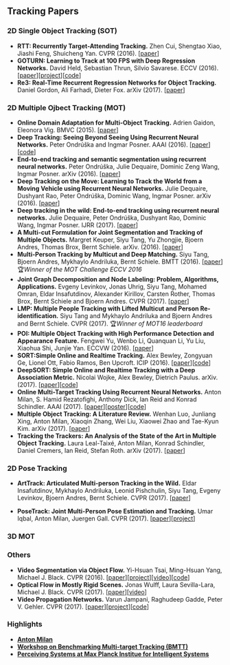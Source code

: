 ## Tracking Papers

### 2D Single Object Tracking (SOT)

- **RTT: Recurrently Target-Attending Tracking.** Zhen Cui, Shengtao Xiao, Jiashi Feng, Shuicheng Yan. CVPR (2016). \[[paper](http://www.cv-foundation.org/openaccess/content_cvpr_2016/papers/Cui_Recurrently_Target-Attending_Tracking_CVPR_2016_paper.pdf)\]
- **GOTURN: Learning to Track at 100 FPS with Deep Regression Networks.** David Held, Sebastian Thrun, Silvio Savarese. ECCV (2016). [[paper](https://arxiv.org/abs/1604.01802)]\[[project](http://davheld.github.io/GOTURN/GOTURN.html)\]\[[code](https://github.com/davheld/GOTURN)\]
- **Re3: Real-Time Recurrent Regression Networks for Object Tracking.** Daniel Gordon, Ali Farhadi, Dieter Fox. arXiv (2017). \[[paper](https://arxiv.org/abs/1705.06368)\]



### 2D Multiple Ojbect Tracking (MOT)

- **Online Domain Adaptation for Multi-Object Tracking.** Adrien Gaidon, Eleonora Vig. BMVC (2015). \[[paper](https://arxiv.org/abs/1508.00776)\]
- **Deep Tracking: Seeing Beyond Seeing Using Recurrent Neural Networks.** Peter Ondrúška and Ingmar Posner. AAAI (2016). \[[paper](https://arxiv.org/abs/1602.00991)\]\[[code](https://github.com/pondruska/DeepTracking)\]
- **End-to-end tracking and semantic segmentation using recurrent neural networks.** Peter Ondrúška, Julie Dequaire, Dominic Zeng Wang, Ingmar Posner. arXiv (2016). \[[paper](https://arxiv.org/abs/1604.05091)\]
- **Deep Tracking on the Move: Learning to Track the World from a Moving Vehicle using Recurrent Neural Networks.** Julie Dequaire, Dushyant Rao, Peter Ondrúška, Dominic Wang, Ingmar Posner. arXiv (2016). \[[paper](https://arxiv.org/abs/1609.09365)\]
- **Deep tracking in the wild: End-to-end tracking using recurrent neural networks.** Julie Dequaire, Peter Ondrúška, Dushyant Rao, Dominic Wang, Ingmar Posner. IJRR (2017). \[[paper](http://journals.sagepub.com/doi/abs/10.1177/0278364917710543)\]
- **A Multi-cut Formulation for Joint Segmentation and Tracking of Multiple Objects.** Margret Keuper, Siyu Tang, Yu Zhongjie, Bjoern Andres, Thomas Brox, Bernt Schiele. arXiv. (2016). \[[paper](https://arxiv.org/abs/1607.06317)\]
- **Multi-Person Tracking by Multicut and Deep Matching.** Siyu Tang, Bjoern Andres, Mykhaylo Andriluka, Bernt Schiele. BMTT (2016). \[[paper](https://arxiv.org/abs/1608.05404)\] :trophy:*Winner of the MOT Challenge ECCV 2016*
- **Joint Graph Decomposition and Node Labeling: Problem, Algorithms, Applications.** Evgeny Levinkov, Jonas Uhrig, Siyu Tang, Mohamed Omran, Eldar Insafutdinov, Alexander Kirillov, Carsten Rother, Thomas Brox, Bernt Schiele and Bjoern Andres. CVPR (2017). \[[paper](https://arxiv.org/abs/1611.04399)\]
- **LMP: Multiple People Tracking with Lifted Multicut and Person Re-identification.** Siyu Tang and Mykhaylo Andriluka and Bjoern Andres and Bernt Schiele. CVPR (2017). :trophy:*Winner of MOT16 leaderboard*
- **POI: Multiple Object Tracking with High Performance Detection and Appearance Feature.** Fengwei Yu, Wenbo Li, Quanquan Li, Yu Liu, Xiaohua Shi, Junjie Yan. ECCVW (2016). \[[paper](https://arxiv.org/abs/1610.06136)\]
- **SORT:Simple Online and Realtime Tracking.** Alex Bewley, Zongyuan Ge, Lionel Ott, Fabio Ramos, Ben Upcroft. ICIP (2016). \[[paper](https://arxiv.org/abs/1602.00763)\]\[[code](https://github.com/abewley/sort)\]
- **DeepSORT: Simple Online and Realtime Tracking with a Deep Association Metric.** Nicolai Wojke, Alex Bewley, Dietrich Paulus. arXiv. (2017). \[[paper](https://arxiv.org/abs/1703.07402)\]\[[code](https://github.com/nwojke/deep_sort)\]
- **Online Multi-Target Tracking Using Recurrent Neural Networks.** Anton Milan, S. Hamid Rezatofighi, Anthony Dick, Ian Reid and Konrad Schindler. AAAI (2017). \[[paper](http://www.milanton.de/files/aaai2017/aaai2017-anton-rnntracking.pdf)\]\[[poster](http://www.milanton.de/files/aaai2017/aaai2017-anton-rnntracking-poster.pdf)\]\[[code](https://bitbucket.org/amilan/rnntracking)\]
- **Multiple Object Tracking: A Literature Review.** Wenhan Luo, Junliang Xing, Anton Milan, Xiaoqin Zhang, Wei Liu, Xiaowei Zhao and Tae-Kyun Kim. arXiv (2017). [[paper](https://arxiv.org/abs/1409.7618)]   
- **Tracking the Trackers: An Analysis of the State of the Art in Multiple Object Tracking.** Laura Leal-Taixé, Anton Milan, Konrad Schindler, Daniel Cremers, Ian Reid, Stefan Roth. arXiv (2017). \[[paper](https://arxiv.org/abs/1704.02781)\]




### 2D Pose Tracking

- **ArtTrack: Articulated Multi-person Tracking in the Wild.** Eldar Insafutdinov, Mykhaylo Andriluka, Leonid Pishchulin, Siyu Tang, Evgeny Levinkov, Bjoern Andres, Bernt Schiele. CVPR (2017). \[[paper](https://arxiv.org/abs/1612.01465v3)\]

- **PoseTrack: Joint Multi-Person Pose Estimation and Tracking.** Umar Iqbal, Anton Milan, Juergen Gall. CVPR (2017). \[[paper](http://pages.iai.uni-bonn.de/iqbal_umar/PoseTrack/PoseTrack_cvpr17.pdf)\]\[[project](http://pages.iai.uni-bonn.de/iqbal_umar/PoseTrack/)\]




### 3D MOT



### Others

- **Video Segmentation via Object Flow.** Yi-Hsuan Tsai, Ming-Hsuan Yang, Michael J. Black.  CVPR (2016). \[[paper](http://files.is.tue.mpg.de/black/papers/TsaiCVPR2016.pdf)\]\[[project](https://sites.google.com/site/yihsuantsai/research/cvpr16-segmentation)\]\[[video](https://www.youtube.com/watch?v=rlMXSrSHCZQ)\]\[[code](https://github.com/wasidennis/ObjectFlow)\]
- **Optical Flow in Mostly Rigid Scenes.** Jonas Wulff, Laura Sevilla-Lara, Michael J. Black. CVPR (2017). \[[paper](http://files.is.tue.mpg.de/black/papers/MRFlow.pdf)\]\[[video](https://www.youtube.com/watch?v=7hrTYWfgZF8&feature=youtu.be)\]
- **Video Propagation Networks.** Varun Jampani, Raghudeep Gadde, Peter V. Gehler. CVPR (2017). \[[paper](https://varunjampani.github.io/papers/jampani17_VPN.pdf)\]\[[project](https://varunjampani.github.io/vpn/)\]\[[code](https://github.com/varunjampani/video_prop_networks)\]

### Highlights

- [**Anton Milan**](http://www.milanton.de/)
- [**Workshop on Benchmarking Multi-target Tracking (BMTT)**](https://motchallenge.net/workshops/bmtt-pets2017/)
- **[Perceiving Systems at Max Planck Institue for Intelligent Systems](https://ps.is.tuebingen.mpg.de/publications)**

